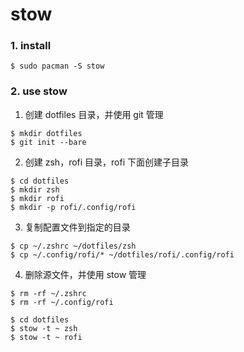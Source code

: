 
# stow

### 1. install 

```shell
$ sudo pacman -S stow
```

### 2. use stow

1. 创建 dotfiles 目录，并使用 git 管理

```shell
$ mkdir dotfiles
$ git init --bare
```

2. 创建 zsh，rofi 目录，rofi 下面创建子目录

```shell
$ cd dotfiles
$ mkdir zsh
$ mkdir rofi
$ mkdir -p rofi/.config/rofi
```

3. 复制配置文件到指定的目录

```shell
$ cp ~/.zshrc ~/dotfiles/zsh
$ cp ~/.config/rofi/* ~/dotfiles/rofi/.config/rofi 
```

4. 删除源文件，并使用 stow 管理

```shell
$ rm -rf ~/.zshrc
$ rm -rf ~/.config/rofi

$ cd dotfiles
$ stow -t ~ zsh
$ stow -t ~ rofi
```

